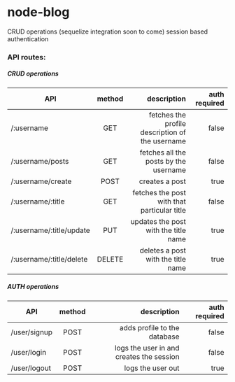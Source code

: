 # node-blog
CRUD operations (sequelize integration soon to come)
session based authentication

### API routes:

##### CRUD operations

| API        | method        | description | auth required |
| ---------- |:-------------:| -----:|-------------------:|
|  /:username  | GET | fetches the profile description of the username | false |
| /:username/posts   | GET      |   fetches all the posts by the username | false |
| /:username/create | POST      |   creates a post | true |
| /:username/:title | GET     |   fetches the post with that particular title| false |
| /:username/:title/update | PUT      |   updates the post with the title name | true |
| /:username/:title/delete | DELETE      |   deletes a post with the title name | true |


##### AUTH operations
| API        | method        | description | auth required |
| ---------- |:-------------:| -----:|-------------------:|
|  /user/signup | POST | adds profile to the database | false |
| /user/login   | POST     |  logs the user in and creates the session | false |
| /user/logout | POST      |  logs the user out | true |
